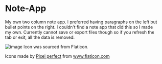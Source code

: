 

# Note-App
My own two column note app. 
I preferred having paragraphs on the left but bullet points on the right. I couldn't find a note app that did this so I made my own.
Currently cannot save or export files though so if you refresh the tab or exit, all the data is removed.



![image](https://user-images.githubusercontent.com/84224614/119250201-fbfa2b00-bbd0-11eb-86b1-3c4c54334549.png)
Icon was sourced from Flaticon. <div>Icons made by <a href="https://www.flaticon.com/authors/pixel-perfect" title="Pixel perfect">Pixel perfect</a> from <a href="https://www.flaticon.com/" title="Flaticon">www.flaticon.com</a></div>
